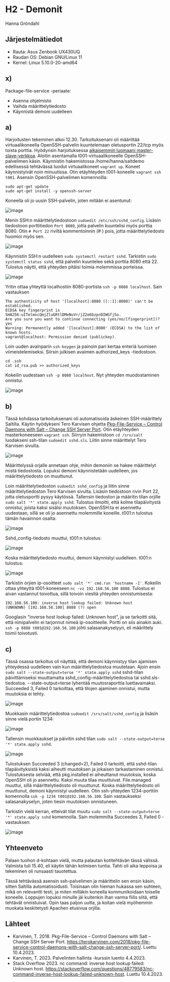 # H2 - Demonit

Hanna Gröndahl

## Järjestelmätiedot

- Rauta: Asus Zenbook UX430UQ
- Raudan OS: Debian GNU/Linux 11
- Kernel: Linux 5.10.0-20-amd64

## x) 

Package-file-service -periaate:
- Asenna ohjelmisto
- Vaihda määrittelytiedosto
- Käynnistä demoni uudelleen

## a)

Harjoitusten tekeminen alkoi 12.30. Tarkoituksenani oli määrittää virtuaalikoneella OpenSSH-palvelin kuuntelemaan oletusportin 22/tcp myös toista porttia. Hyödynsin harjoituksessa [aikaisemmin luomaani master-slave-verkkoa](https://github.com/hannagrn/palvelinten-hal/blob/main/h1.md). Aloitin asentamalla t001-virtuaalikoneelle OpenSSH-palvelimen käsin. Käynnistin hakemistossa /home/hanna/saltdemo edellisessä tehtävässä luodut virtuaalikoneet `vagrant up`. Koneet käynnistyivät noin minuutissa. Otin etäyhteyden t001-koneelle `vagrant ssh t001`. Asensin OpenSSH-palvelimen komennoilla:

    sudo apt-get update
    sudo apt-get install -y openssh-server
    
Koneella oli jo uusin SSH-palvelin, joten mitään ei asentunut:

![image](https://user-images.githubusercontent.com/122886984/230880627-2f66dbd1-4efe-4092-aea5-d1a0ba863cce.png)

Menin SSH:n määrittelytiedostoon `sudoedit /etc/ssh/sshd_config`. Lisäsin tiedostoon porttitiedon `Port 8080`, jotta palvelin kuuntelisi myös porttia 8080. Otin `# Port 22` riviltä kommentoinnin (# ) pois, jotta määrittelytiedosto huomioi myös sen.

![image](https://user-images.githubusercontent.com/122886984/230882193-f79b198c-6423-4c4f-b2dc-eec079ca1a4e.png)

Käynnistin SSH:n uudelleen `sudo systemctl restart sshd`. Tarkistin `sudo systemctl status sshd`, että palvelin kuuntelee sekä porttia 8080 että 22. Tulostus näytti, että yhteyden pitäisi toimia molemmissa porteissa.

![image](https://user-images.githubusercontent.com/122886984/230882663-95afbcfd-f5fb-4052-b90e-0c71d01df5eb.png)

Yritin ottaa yhteyttä localhostiin 8080-portista `ssh -p 8080 localhost`. Sain vastauksen

    The authenticity of host '[localhost]:8080 ([::1]:8080)' can't be established.
    ECDSA key fingerprint is SHA256:uITelmxcQmjZluGRtlDMeNuVr/jZ2e6bzpnDIWGfj5o.
    Are you sure you want to continue connecting (yes/no/[fingerprint])? yes
    Warning: Permanently added '[localhost]:8080' (ECDSA) to the list of known hosts.
    vagrant@localhost: Permission denied (publickey).

Loin uuden avainparin `ssh-keygen` ja painoin pari kertaa enteriä luomisen viimeistelemiseksi. Siirsin julkisen avaimen authorized_keys -tiedostoon. 

    cd .ssh
    cat id_rsa.pub >> authorized_keys

Kokeilin uudestaan `ssh -p 8080 localhost`. Nyt yhteyden muodostaminen onnistui. 

![image](https://user-images.githubusercontent.com/122886984/230885966-8d32973e-c8b9-4742-be6a-126c29385195.png)

## b)

Tässä kohdassa tarkoituksenani oli automatisoida äskeinen SSH-määrittely Saltilla. Käytin hyödykseni Tero Karvisen ohjetta [Pkg-File-Service – Control Daemons with Salt – Change SSH Server Port](https://terokarvinen.com/2018/pkg-file-service-control-daemons-with-salt-change-ssh-server-port/). Otin etäyhteyden masterkoneeseen `vagrant ssh`. Siirryin hakemistoon `cd /srv/salt`  luodakseni ssh-tilan `sudoedit sshd.sls`. Liitin sinne määrittelyt Tero Karvisen sivulta.

![image](https://user-images.githubusercontent.com/122886984/230890391-84b20433-9f7a-4a6c-b5e4-4a129c20a93a.png)

Määrittelyssä orjalle annetaan ohje, mihin demoniin se hakee määrittelyt mistä tiedostosta. Lopuksi demoni käynnistetään uudelleen, jos määrittelytiedosto on muuttunut.

Loin määrittelytiedoston `sudoedit sshd_config` ja liitin sinne määrittelytiedoston Tero Karvisen sivulta. Lisäsin tiedostoon rivin Port 22, jotta oletusportti pysyy käytössä. Tallensin tiedoston ja määritin tilan orjille `sudo salt '*' state.apply sshd`. Tulostus ilmoitti, että kolme tilapäivitystä onnistui, joista kaksi sisälsi muutoksen. OpenSSH:ta ei asennettu uudestaan, sillä se oli jo asennettu molemmille koneille. t001:n tulostus tämän havainnon osalta:

![image](https://user-images.githubusercontent.com/122886984/230891955-e5564933-e820-43ed-bd4c-dd8374d0abd1.png)

Sshd_config-tiedosto muuttui, t001:n tulostus:

![image](https://user-images.githubusercontent.com/122886984/230892224-5d0154e1-9caa-4ac5-9d4d-145fc3fe3190.png)

Koska määrittelytiedosto muuttui, demoni käynnistyi uudelleen. t001:n tulostus:

![image](https://user-images.githubusercontent.com/122886984/230892378-cd1eedea-9fcb-4510-9441-56398110928e.png)

Tarkistin orjien ip-osoitteet `sudo salt '*' cmd.run 'hostname -I'`. Kokeilin ottaa yhteyttä t001-koneeseen `nc -vz 192.168.56.100 8888`. Tulostus ei aivan vastannut toivottua, sillä toivoin viestiä yhteyden onnistumisesta:

    192.168.56.100: inverse host lookup failed: Unknown host
    (UNKNOWN) [192.168.56.100] 8888 (?) open
    
Googlasin "inverse host lookup failed: Unknown host", ja se tarkoitti sitä, että nimipalvelin ei tarjonnut nimeä ip-osoitteelle. Portti on siis ainakin auki. `ssh -p 8888 t001@192.168.56.100` johti salasanakyselyyn, eli määrittely toimii toivotusti.

## c) 

Tässä osassa tarkoitus oli näyttää, että demoni käynnistyy tilan ajamisen yhteydessä uudelleen vain kun määrittelytiedostoa muutetaan. Ajoin ensin `sudo salt --state-output=terse '*' state.apply sshd` sshd-tilan päivittämiseksi muuttamatta sshd_config-määrittelytiedostoa tai sshd.sls-tiedostoa. --state-output=terse lyhentää muutosraporttia luettavamaksi. Succeeded 3, Failed 0 tarkoittaa, että tilojen ajaminen onnistui, mutta muutoksia ei tehty.

![image](https://user-images.githubusercontent.com/122886984/230900532-7895190b-67be-45e9-9e15-8c705e20fb56.png)

Muokkasin määrittelytiedostoa `sudoedit /srv/salt/sshd_config` ja lisäsin sinne vielä portin 1234:

![image](https://user-images.githubusercontent.com/122886984/230901753-3c61c83a-4de1-431c-9a65-2bdd121f6ae9.png)

Tallensin muokkaukset ja päivitin sshd tilan `sudo salt --state-output=terse '*' state.apply sshd`.

![image](https://user-images.githubusercontent.com/122886984/230901853-a8313c93-4695-4b53-91e5-07fa8e0698df.png)

Tulostuksen Succeeded 3 (changed=2), Failed 0 tarkoitti, että sshd-tilan tilapäivityksistä kaksi aiheutti muutoksen ja jokaisen tarkastaminen onnistui. Tulostuksesta selviää, että pkg.installed ei aiheuttanut muutoksia, koska OpenSSH oli jo asennettu. Kaksi muuta tilaa muuttuivat. File.managed muuttui, sillä määrittelytiedosto oli muuttunut. Koska määrittelytiedosto oli muuttunut, demoni käynnistyi uudelleen. Otin ssh-yhteyden 1234-porttiin komennolla `ssh -p 1234 t001@192.168.56.100`. Sain vastaukseksi salasanakyselyn, joten tiesin muutoksen onnistuneen.

Tarkistin vielä kerran, etteivät tilat muutu `sudo salt --state-output=terse '*' state.apply sshd` komennolla. Sain molemmilta Succeedes 3, Failed 0 -vastauksen: 

![image](https://user-images.githubusercontent.com/122886984/230902555-57299529-addc-49b5-8444-5fae18dcbcf1.png)

## Yhteenveto

Palaan tuohon d-kohtaan vielä, mutta palautan kotitehtävän tässä välissä. Valmista tuli 15.40, eli käytin tähän kolmisen tuntia. Tahti oli aika leppoisa ja tekeminen oli runsaasti tauotettua.

Tässä tehtävässä asensin ssh-palvelimen ja määrittelin sen ensin käsin, sitten Saltilla automatisoidusti. Toisinaan olin hieman hukassa sen suhteen, mikä on relevantti testi, ja miten milläkin koneella kommunikoidaan toiselle koneelle. Loppujen lopuksi minulle jäi kuitenkin ihan varma fiilis siitä, että tehtävät onnistuivat. Opin taas paljon uutta, ja koitan vielä myöhemmin muokata keskitetysti Apachen etusivua orjilla.

## Lähteet

- Karvinen, T. 2018. Pkg-File-Service – Control Daemons with Salt – Change SSH Server Port. https://terokarvinen.com/2018/pkg-file-service-control-daemons-with-salt-change-ssh-server-port/. Luettu 10.4.2023.
- Karvinen, T. 2023. Palvelinten hallinta -kurssin luento 4.4.2023.
- Stack Overflow 2023. nc command: inverse host lookup failed: Unknown host. https://stackoverflow.com/questions/48779583/nc-command-inverse-host-lookup-failed-unknown-host. Luettu 10.4.2023.
